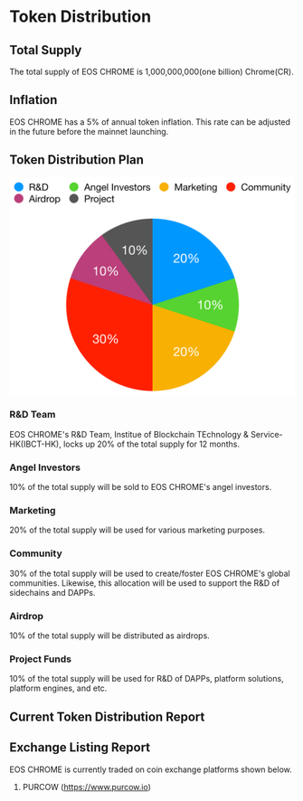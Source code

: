 # Token Distribution

## Total Supply
The total supply of EOS CHROME is 1,000,000,000(one billion) Chrome(CR).

## Inflation
EOS CHROME has a 5% of annual token inflation. This rate can be adjusted in the future before the mainnet launching.

## Token Distribution Plan
![alt text](./image/TokenDist.png)

### R&D Team
EOS CHROME's R&D Team, Institue of Blockchain TEchnology & Service-HK(IBCT-HK), locks up 20% of the total supply for 12 months.

### Angel Investors
10% of the total supply will be sold to EOS CHROME's angel investors.

### Marketing
20% of the total supply will be used for various marketing purposes.

### Community
30% of the total supply will be used to create/foster EOS CHROME's global communities. Likewise, this allocation will be used to support the R&D of sidechains and DAPPs.

### Airdrop
10% of the total supply will be distributed as airdrops.

### Project Funds
10% of the total supply will be used for R&D of DAPPs, platform solutions, platform engines, and etc.

## 
## Current Token Distribution Report

## Exchange Listing Report
EOS CHROME is currently traded on coin exchange platforms shown below.
1. PURCOW (https://www.purcow.io)
